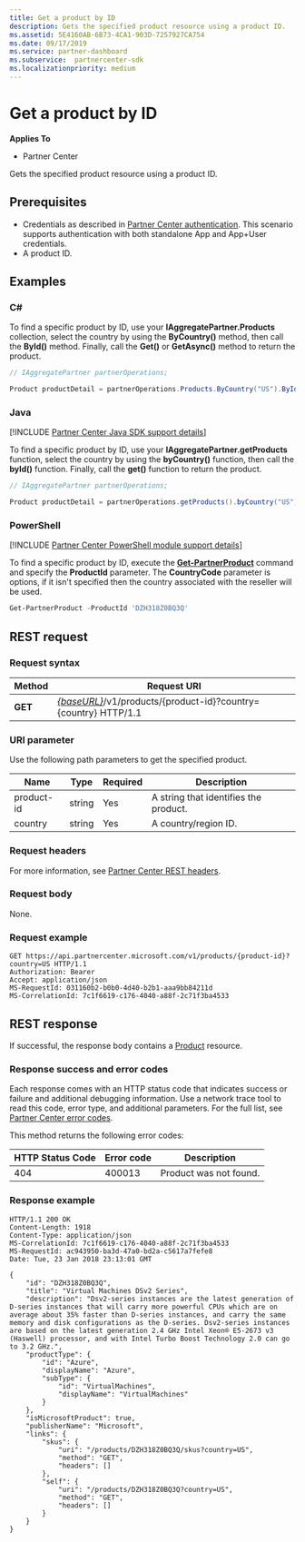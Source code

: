 ```yaml
---
title: Get a product by ID
description: Gets the specified product resource using a product ID.
ms.assetid: 5E4160AB-6B73-4CA1-903D-7257927CA754
ms.date: 09/17/2019
ms.service: partner-dashboard
ms.subservice:  partnercenter-sdk
ms.localizationpriority: medium
---
```


# Get a product by ID

**Applies To**

- Partner Center

Gets the specified product resource using a product ID.

## Prerequisites

- Credentials as described in [Partner Center authentication](partner-center-authentication.md). This scenario supports authentication with both standalone App and App+User credentials.
- A product ID.

## Examples

### C#

To find a specific product by ID, use your **IAggregatePartner.Products** collection, select the country by using the **ByCountry()** method, then call the **ById()** method. Finally, call the **Get()** or **GetAsync()** method to return the product.

```csharp
// IAggregatePartner partnerOperations;

Product productDetail = partnerOperations.Products.ByCountry("US").ById("DZH318Z0BQ3Q").Get();
```

### Java

[!INCLUDE [Partner Center Java SDK support details](<../includes/java-sdk-support.md>)]

To find a specific product by ID, use your **IAggregatePartner.getProducts** function, select the country by using the **byCountry()** function, then call the **byId()** function. Finally, call the **get()** function to return the product.

```java
// IAggregatePartner partnerOperations;

Product productDetail = partnerOperations.getProducts().byCountry("US").byId("DZH318Z0BQ3Q").get();
```

### PowerShell

[!INCLUDE [Partner Center PowerShell module support details](<../includes/powershell-module-support.md>)]

To find a specific product by ID, execute the [**Get-PartnerProduct**](https://github.com/Microsoft/Partner-Center-PowerShell/blob/master/docs/help/Get-PartnerProduct.md) command and specify the **ProductId** parameter. The **CountryCode** parameter is options, if it isn't specified then the country associated with the reseller will be used.

```powershell
Get-PartnerProduct -ProductId 'DZH318Z0BQ3Q'
```

## REST request

### Request syntax

| Method  | Request URI                                                                                   |
|---------|-----------------------------------------------------------------------------------------------|
| **GET** | [*{baseURL}*](partner-center-rest-urls.md)/v1/products/{product-id}?country={country} HTTP/1.1  |

### URI parameter

Use the following path parameters to get the specified product.

| Name                   | Type     | Required | Description                                                     |
|------------------------|----------|----------|-----------------------------------------------------------------|
| product-id             | string   | Yes      | A string that identifies the product.                           |
| country                | string   | Yes      | A country/region ID.                                            |

### Request headers

For more information, see [Partner Center REST headers](headers.md).

### Request body

None.

### Request example

```http
GET https://api.partnercenter.microsoft.com/v1/products/{product-id}?country=US HTTP/1.1
Authorization: Bearer
Accept: application/json
MS-RequestId: 031160b2-b0b0-4d40-b2b1-aaa9bb84211d
MS-CorrelationId: 7c1f6619-c176-4040-a88f-2c71f3ba4533
```

## REST response

If successful, the response body contains a [Product](product-resources.md#product) resource.

### Response success and error codes

Each response comes with an HTTP status code that indicates success or failure and additional debugging information. Use a network trace tool to read this code, error type, and additional parameters. For the full list, see [Partner Center error codes](error-codes.md).

This method returns the following error codes:

| HTTP Status Code     | Error code   | Description                                                                |
|----------------------|--------------|----------------------------------------------------------------------------|
| 404                  | 400013       | Product was not found.                                                     |

### Response example

```http
HTTP/1.1 200 OK
Content-Length: 1918
Content-Type: application/json
MS-CorrelationId: 7c1f6619-c176-4040-a88f-2c71f3ba4533
MS-RequestId: ac943950-ba3d-47a0-bd2a-c5617a7fefe8
Date: Tue, 23 Jan 2018 23:13:01 GMT

{
    "id": "DZH318Z0BQ3Q",
    "title": "Virtual Machines DSv2 Series",
    "description": "Dsv2-series instances are the latest generation of D-series instances that will carry more powerful CPUs which are on average about 35% faster than D-series instances, and carry the same memory and disk configurations as the D-series. Dsv2-series instances are based on the latest generation 2.4 GHz Intel Xeon® E5-2673 v3 (Haswell) processor, and with Intel Turbo Boost Technology 2.0 can go to 3.2 GHz.",
    "productType": {
        "id": "Azure",
        "displayName": "Azure",
        "subType": {
            "id": "VirtualMachines",
            "displayName": "VirtualMachines"
        }
    },
    "isMicrosoftProduct": true,
    "publisherName": "Microsoft",
    "links": {
        "skus": {
            "uri": "/products/DZH318Z0BQ3Q/skus?country=US",
            "method": "GET",
            "headers": []
        },
        "self": {
            "uri": "/products/DZH318Z0BQ3Q?country=US",
            "method": "GET",
            "headers": []
        }
    }
}
```
